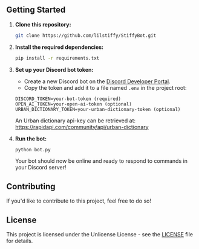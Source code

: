 
## Getting Started

1. **Clone this repository:**

    ```bash
    git clone https://github.com/lilstiffy/StiffyBot.git
    ```

2. **Install the required dependencies:**

    ```bash
    pip install -r requirements.txt
    ```

3. **Set up your Discord bot token:**

    - Create a new Discord bot on the [Discord Developer Portal](https://discord.com/developers/applications).
    - Copy the token and add it to a file named `.env` in the project root:

    ```env
    DISCORD_TOKEN=your-bot-token (required)
    OPEN_AI_TOKEN=your-open-ai-token (optional)
    URBAN_DICTIONARY_TOKEN=your-urban-dictionary-token (optional)
    ```
   An Urban dictionary api-key can be retrieved at: https://rapidapi.com/community/api/urban-dictionary

4. **Run the bot:**

    ```bash
    python bot.py
    ```

    Your bot should now be online and ready to respond to commands in your Discord server!

## Contributing

If you'd like to contribute to this project, feel free to do so! 

## License

This project is licensed under the Unlicense License - see the [LICENSE](LICENSE) file for details.
